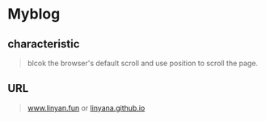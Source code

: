 # Myblog
## characteristic
> blcok the browser's default scroll and use position to scroll the page.
## URL
> <a href="http://www.linyan.fun">www.linyan.fun</a>
or
> <a href="http://linyana.github.io">linyana.github.io</a>
